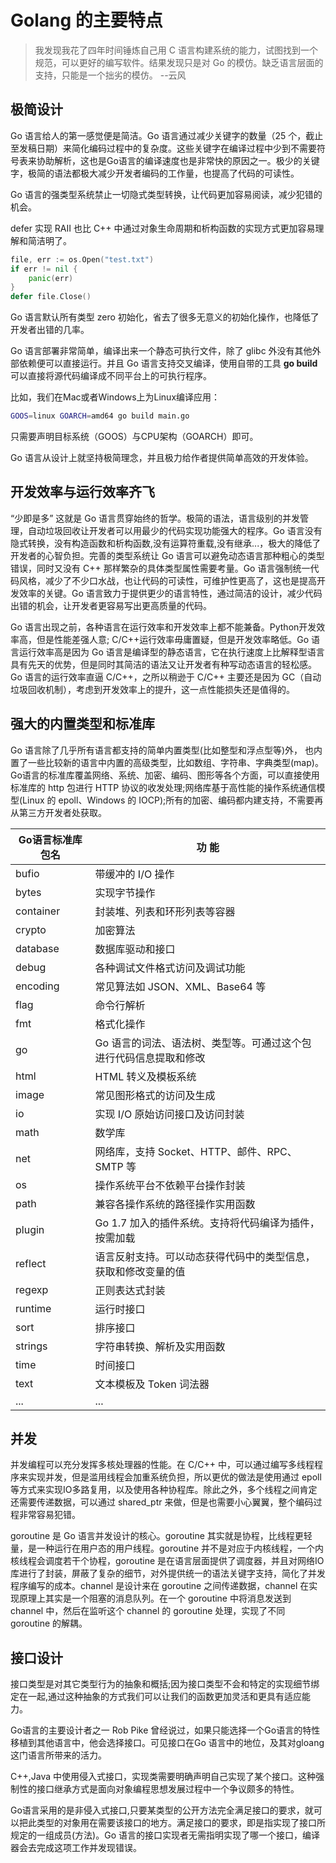 # Golang 的主要特点

> 我发现我花了四年时间锤炼自己用 C 语言构建系统的能力，试图找到一个规范，可以更好的编写软件。结果发现只是对 Go 的模仿。缺乏语言层面的支持，只能是一个拙劣的模仿。 --云风

## 极简设计

Go 语言给人的第一感觉便是简洁。Go 语言通过减少关键字的数量（25 个，截止至发稿日期）来简化编码过程中的复杂度。这些关键字在编译过程中少到不需要符号表来协助解析，这也是Go语言的编译速度也是非常快的原因之一。极少的关键字，极简的语法都极大减少开发者编码的工作量，也提高了代码的可读性。

Go 语言的强类型系统禁止一切隐式类型转换，让代码更加容易阅读，减少犯错的机会。

defer 实现 RAII 也比 C++ 中通过对象生命周期和析构函数的实现方式更加容易理解和简洁明了。

```go
file, err := os.Open("test.txt")
if err != nil {
    panic(err)
}
defer file.Close()
```

Go 语言默认所有类型 zero 初始化，省去了很多无意义的初始化操作，也降低了开发者出错的几率。

Go 语言部署非常简单，编译出来一个静态可执行文件，除了 glibc 外没有其他外部依赖便可以直接运行。并且 Go 语言支持交叉编译，使用自带的工具 **go build** 可以直接将源代码编译成不同平台上的可执行程序。

比如，我们在Mac或者Windows上为Linux编译应用：

```bash
GOOS=linux GOARCH=amd64 go build main.go
```

只需要声明目标系统（GOOS）与CPU架构（GOARCH）即可。

Go 语言从设计上就坚持极简理念，并且极力给作者提供简单高效的开发体验。

## 开发效率与运行效率齐飞

“少即是多” 这就是 Go 语言贯穿始终的哲学。极简的语法，语言级别的并发管理，自动垃圾回收让开发者可以用最少的代码实现功能强大的程序。Go 语言没有隐式转换，没有构造函数和析构函数,没有运算符重载,没有继承...，极大的降低了开发者的心智负担。完善的类型系统让 Go 语言可以避免动态语言那种粗心的类型错误，同时又没有 C++ 那样繁杂的具体类型属性需要考量。Go 语言强制统一代码风格，减少了不少口水战，也让代码的可读性，可维护性更高了，这也是提高开发效率的关键。Go 语言致力于提供更少的语言特性，通过简洁的设计，减少代码出错的机会，让开发者更容易写出更高质量的代码。

Go 语言出现之前，各种语言在运行效率和开发效率上都不能兼备。Python开发效率高，但是性能差强人意; C/C++运行效率毋庸置疑，但是开发效率略低。Go 语言运行效率高是因为 Go 语言是编译型的静态语言，它在执行速度上比解释型语言具有先天的优势，但是同时其简洁的语法又让开发者有种写动态语言的轻松感。Go 语言的运行效率直逼 C/C++，之所以稍逊于 C/C++ 主要还是因为 GC（自动垃圾回收机制），考虑到开发效率上的提升，这一点性能损失还是值得的。

## 强大的内置类型和标准库

Go 语言除了几乎所有语言都支持的简单内置类型(比如整型和浮点型等)外， 也内置了一些比较新的语言中内置的高级类型，比如数组、字符串、字典类型(map)。Go语言的标准库覆盖网络、系统、加密、编码、图形等各个方面，可以直接使用标准库的 http 包进行 HTTP 协议的收发处理;网络库基于高性能的操作系统通信模型(Linux 的 epoll、Windows 的 IOCP);所有的加密、编码都内建支持，不需要再从第三方开发者处获取。

| Go语言标准库包名 |	功  能
|  ----         | ----  
| bufio 	    | 带缓冲的 I/O 操作
| bytes         | 实现字节操作
| container 	| 封装堆、列表和环形列表等容器
| crypto        | 加密算法
| database 	    | 数据库驱动和接口
| debug         | 各种调试文件格式访问及调试功能
| encoding 	    | 常见算法如 JSON、XML、Base64 等
| flag 	        | 命令行解析
| fmt 	        | 格式化操作
| go 	        | Go 语言的词法、语法树、类型等。可通过这个包进行代码信息提取和修改
| html 	        | HTML 转义及模板系统
| image 	    | 常见图形格式的访问及生成
| io 	        | 实现 I/O 原始访问接口及访问封装
| math 	        | 数学库
| net 	        | 网络库，支持 Socket、HTTP、邮件、RPC、SMTP 等
| os 	        | 操作系统平台不依赖平台操作封装
| path 	        | 兼容各操作系统的路径操作实用函数
| plugin 	    | Go 1.7 加入的插件系统。支持将代码编译为插件，按需加载
| reflect 	    | 语言反射支持。可以动态获得代码中的类型信息，获取和修改变量的值
| regexp 	    | 正则表达式封装
| runtime 	    | 运行时接口
| sort 	        | 排序接口
| strings 	    | 字符串转换、解析及实用函数
| time 	        | 时间接口
| text 	        | 文本模板及 Token 词法器
| ...           | ...

## 并发

并发编程可以充分发挥多核处理器的性能。在 C/C++ 中，可以通过编写多线程程序来实现并发，但是滥用线程会加重系统负担，所以更优的做法是使用通过 epoll 等方式来实现IO多路复用，以及使用各种协程库。除此之外，多个线程之间肯定还需要传递数据，可以通过 shared_ptr 来做，但是也需要小心翼翼，整个编码过程非常容易犯错。

goroutine 是 Go 语言并发设计的核心。goroutine 其实就是协程，比线程更轻量，是一种运行在用户态的用户线程。goroutine 并不是对应于内核线程，一个内核线程会调度若干个协程，goroutine 是在语言层面提供了调度器，并且对网络IO库进行了封装，屏蔽了复杂的细节，对外提供统一的语法关键字支持，简化了并发程序编写的成本。channel 是设计来在 goroutine 之间传递数据，channel 在实现原理上其实是一个阻塞的消息队列。在一个 goroutine 中将消息发送到 channel 中，然后在监听这个 channel 的 goroutine 处理，实现了不同 goroutine 的解耦。

## 接口设计

接口类型是对其它类型行为的抽象和概括;因为接口类型不会和特定的实现细节绑定在一起,通过这种抽象的方式我们可以让我们的函数更加灵活和更具有适应能力。

Go语言的主要设计者之一 Rob Pike 曾经说过，如果只能选择一个Go语言的特性移植到其他语言中，他会选择接口。可见接口在Go 语言中的地位，及其对gloang这门语言所带来的活力。

C++,Java 中使用侵入式接口，实现类需要明确声明自己实现了某个接口。这种强制性的接口继承方式是面向对象编程思想发展过程中一个争议颇多的特性。

Go语言采用的是非侵入式接口,只要某类型的公开方法完全满足接口的要求，就可以把此类型的对象用在需要该接口的地方。满足接口的要求，即是指实现了接口所规定的一组成员(方法)。Go 语言的接口实现者无需指明实现了哪一个接口，编译器会去完成这项工作并发现错误。
